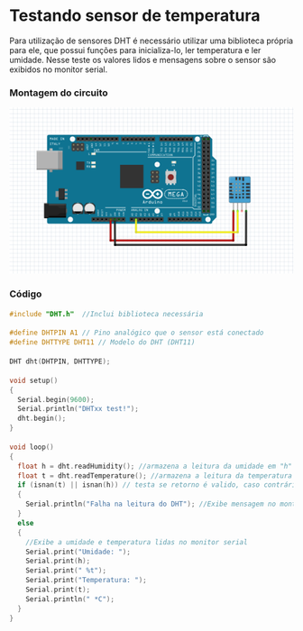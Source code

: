 # Testando sensor de temperatura

Para utilização de sensores DHT é necessário utilizar uma biblioteca própria para ele, que possui funções para inicializa-lo, ler temperatura e ler umidade. Nesse teste os valores lidos e mensagens sobre o sensor são exibidos no monitor serial.

### Montagem do circuito

![DHT](../Imagens/DHT.PNG)

### Código

~~~C
#include "DHT.h"  //Inclui biblioteca necessária
 
#define DHTPIN A1 // Pino analógico que o sensor está conectado
#define DHTTYPE DHT11 // Modelo do DHT (DHT11)

DHT dht(DHTPIN, DHTTYPE);
 
void setup() 
{
  Serial.begin(9600);
  Serial.println("DHTxx test!");
  dht.begin();
}
 
void loop() 
{
  float h = dht.readHumidity(); //armazena a leitura da umidade em "h"
  float t = dht.readTemperature(); //armazena a leitura da temperatura em "t"
  if (isnan(t) || isnan(h)) // testa se retorno é valido, caso contrário algo está errado
  {
    Serial.println("Falha na leitura do DHT"); //Exibe mensagem no montitor serial
  } 
  else
  {
    //Exibe a umidade e temperatura lidas no monitor serial
    Serial.print("Umidade: ");
    Serial.print(h);  
    Serial.print(" %t");
    Serial.print("Temperatura: ");
    Serial.print(t);
    Serial.println(" *C");
  }
}
~~~
